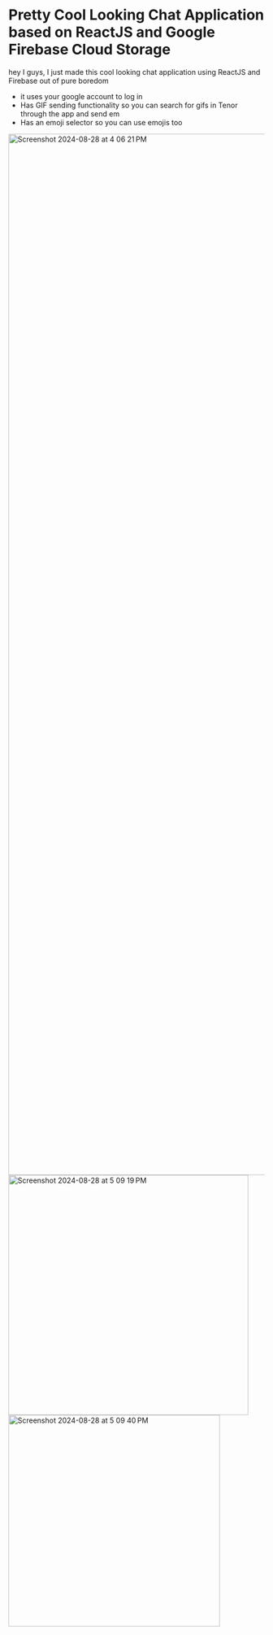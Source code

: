 <h1>Pretty Cool Looking Chat Application based on ReactJS and Google Firebase Cloud Storage</h1>

hey I guys, I just made this cool looking chat application using ReactJS and Firebase out of pure boredom

 - it uses your google account to log in
 - Has GIF sending functionality so you can search for gifs in Tenor through the app and send em
 - Has an emoji selector so you can use emojis too

<img width="2048" alt="Screenshot 2024-08-28 at 4 06 21 PM" src="https://github.com/user-attachments/assets/fd0aac97-512e-4e85-a5a9-31ef9d99a467">
<br>
<img width="472" alt="Screenshot 2024-08-28 at 5 09 19 PM" src="https://github.com/user-attachments/assets/273d1589-674d-4bb8-9a89-94b3862ca089">
<br>
<img width="416" alt="Screenshot 2024-08-28 at 5 09 40 PM" src="https://github.com/user-attachments/assets/8e8645e9-907d-4cc7-9787-1ce1ec1e3c40">
